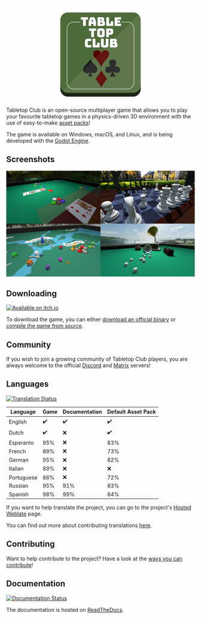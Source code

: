 <p align="center">
  <img src="tabletop_club_logo.svg" width="256"><br>
</p>

Tabletop Club is an open-source multiplayer game that allows you to play your
favourite tabletop games in a physics-driven 3D environment with the use of
easy-to-make
[asset packs](https://tabletop-club.readthedocs.io/en/latest/custom_assets/asset_packs/index.html)!

The game is available on Windows, macOS, and Linux, and is being developed with
the [Godot Engine](https://godotengine.org/).

## Screenshots

<p align="center">
  <img src="screenshots.jpg" alt="Screenshots from the game" width="800">
</p>

## Downloading

<p>
  <a href="https://drwhut.itch.io/tabletop-club"><img src="https://static.itch.io/images/badge-color.svg" alt="Available on itch.io" height="80"></a>
</p>

To download the game, you can either
[download an official binary](https://tabletop-club.readthedocs.io/en/latest/general/download/downloading_binaries.html)
or
[compile the game from source](https://tabletop-club.readthedocs.io/en/latest/general/download/compiling_from_source.html).

## Community

If you wish to join a growing community of Tabletop Club players, you are always
welcome to the official [Discord](https://discord.gg/GqYkGV4WwX) and
[Matrix](https://matrix.to/#/!dbNhzKYPHpcgZgUkRi:matrix.org?via=matrix.org)
servers!

## Languages

[![Translation Status](https://hosted.weblate.org/widgets/tabletop-club/-/svg-badge.svg)](https://hosted.weblate.org/engage/tabletop-club/)

Language   | Game               | Documentation      | Default Asset Pack
---------- | ------------------ | ------------------ | ------------------
English    | :heavy_check_mark: | :heavy_check_mark: | :heavy_check_mark:
Dutch      | :heavy_check_mark: | :x:                | :heavy_check_mark:
Esperanto  | 95%                | :x:                | 83%
French     | 89%                | :x:                | 73%
German     | 95%                | :x:                | 82%
Italian    | 89%                | :x:                | :x:
Portuguese | 86%                | :x:                | 72%
Russian    | 95%                | 91%                | 83%
Spanish    | 98%                | 99%                | 84%

If you want to help translate the project, you can go to the project's
[Hosted Weblate](https://hosted.weblate.org/engage/tabletop-club/) page.

You can find out more about contributing translations
[here](https://tabletop-club.readthedocs.io/en/latest/general/contributing/ways_to_contribute.html#translating-the-project).

## Contributing

Want to help contribute to the project? Have a look at the
[ways you can contribute](https://tabletop-club.readthedocs.io/en/latest/general/contributing/ways_to_contribute.html)!

## Documentation

[![Documentation Status](https://readthedocs.org/projects/tabletop-club/badge/?version=latest)](https://tabletop-club.readthedocs.io/en/latest/?badge=latest)

The documentation is hosted on [ReadTheDocs](https://tabletop-club.readthedocs.io/en/latest).
